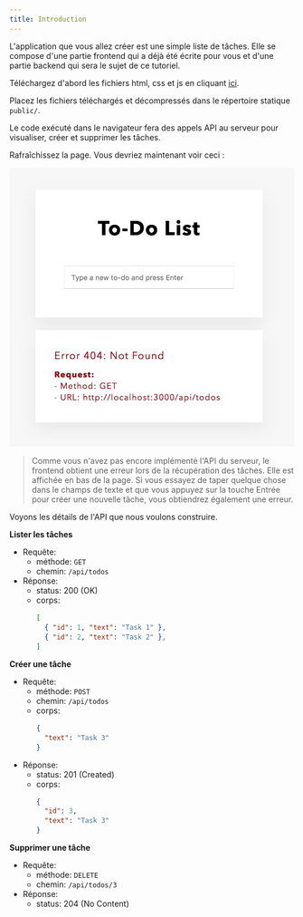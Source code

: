 ```yaml
---
title: Introduction
---
```


L'application que vous allez créer est une simple liste de tâches. Elle se compose d'une partie frontend qui a déjà été écrite pour vous et d'une partie backend qui sera le sujet de ce tutoriel.

Téléchargez d'abord les fichiers html, css et js en cliquant [ici](https://foalts.org/simple-todo-list.zip).

Placez les fichiers téléchargés et décompressés dans le répertoire statique `public/`.

Le code exécuté dans le navigateur fera des appels API au serveur pour visualiser, créer et supprimer les tâches.

Rafraîchissez la page. Vous devriez maintenant voir ceci :

![Browser view](./app.png)

> Comme vous n'avez pas encore implémenté l'API du serveur, le frontend obtient une erreur lors de la récupération des tâches. Elle est affichée en bas de la page. Si vous essayez de taper quelque chose dans le champs de texte et que vous appuyez sur la touche Entrée pour créer une nouvelle tâche, vous obtiendrez également une erreur.

Voyons les détails de l'API que nous voulons construire.

**Lister les tâches**
- Requête:
  - méthode: `GET`
  - chemin: `/api/todos`
- Réponse:
  - status: 200 (OK)
  - corps: 
    ```json
    [
      { "id": 1, "text": "Task 1" },
      { "id": 2, "text": "Task 2" },
    ]
    ```

**Créer une tâche**
- Requête:
  - méthode: `POST`
  - chemin: `/api/todos`
  - corps:
    ```json
    {
      "text": "Task 3"
    }
    ```
- Réponse:
  - status: 201 (Created)
  - corps: 
    ```json
    {
      "id": 3,
      "text": "Task 3"
    }
    ```

**Supprimer une tâche**
- Requête:
  - méthode: `DELETE`
  - chemin: `/api/todos/3`
- Réponse:
  - status: 204 (No Content)
